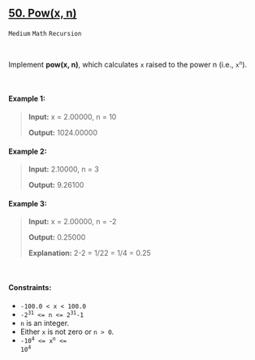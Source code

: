 ## [50. Pow(x, n)](https://leetcode.com/problems/powx-n/)

<code>Medium</code> <code>Math</code> <code>Recursion</code>

<br>

Implement __pow(x, n)__, which calculates <code>x</code> raised to the power n (i.e., <code>x<sup>n</sup></code>).

<br>

#### Example 1:

> __Input:__ x = 2.00000, n = 10
>
> __Output:__ 1024.00000

#### Example 2:

> __Input:__ 2.10000, n = 3
>
> __Output:__ 9.26100

#### Example 3:

> __Input:__ x = 2.00000, n = -2
>
> __Output:__ 0.25000
>
> __Explanation:__ 2-2 = 1/22 = 1/4 = 0.25

<br>

#### Constraints:

- <code>-100.0 < x < 100.0</code>
- <code>-2<sup>31</sup> <= n <= 2<sup>31</sup>-1</code>
- <code>n</code> is an integer.
- Either <code>x</code> is not zero or <code>n > 0</code>.
- <code>-10<sup>4</sup> <= x<sup>n</sup> <= 10<sup>4</sup></code>